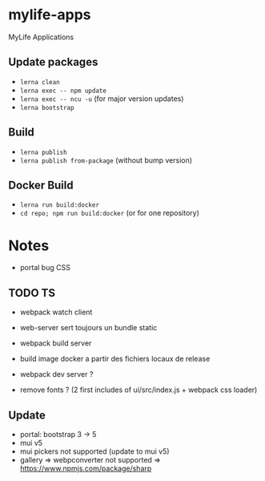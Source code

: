 # mylife-apps
MyLife Applications

## Update packages
 - `lerna clean`
 - `lerna exec -- npm update`
 - `lerna exec -- ncu -u` (for major version updates)
 - `lerna bootstrap`

## Build
 - `lerna publish`
 - `lerna publish from-package` (without bump version)

## Docker Build
 - `lerna run build:docker`
 - `cd repo; npm run build:docker` (or for one repository)

# Notes

- portal bug CSS

## TODO TS

- webpack watch client
- web-server sert toujours un bundle static
- webpack build server
- build image docker a partir des fichiers locaux de release

- webpack dev server ?
- remove fonts ? (2 first includes of ui/src/index.js + webpack css loader)

## Update

- portal: bootstrap 3 -> 5
- mui v5
- mui pickers not supported (update to mui v5)
- gallery => webpconverter not supported => https://www.npmjs.com/package/sharp